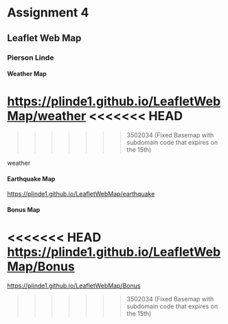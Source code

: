 # Assignment 4
## Leaflet Web Map
### Pierson Linde

#### Weather Map 
https://plinde1.github.io/LeafletWebMap/weather
<<<<<<< HEAD
=======

>>>>>>> 3502034 (Fixed Basemap with subdomain code that expires on the 15th)

weather
#### Earthquake Map
https://plinde1.github.io/LeafletWebMap/earthquake


#### Bonus Map
<<<<<<< HEAD
https://plinde1.github.io/LeafletWebMap/Bonus
=======
https://plinde1.github.io/LeafletWebMap/Bonus
>>>>>>> 3502034 (Fixed Basemap with subdomain code that expires on the 15th)
